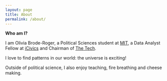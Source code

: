 ```yaml
---
layout: page
title: About
permalink: /about/
---
```


**Who am I?**

I am Olivia Brode-Roger, a Political Sciences student at [MIT](http://web.mit.edu/), 
a Data Analyst Fellow at [iCivics](https://icivics.org) and Chairman of [The Tech](https://thetech.com).

I love to find patterns in our world: the universe is exciting!

Outside of political science, I also enjoy teaching, fire breathing and cheese making.
